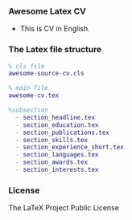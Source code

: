 ### Awesome Latex CV  

+ This is CV in English.


### The Latex file structure

```matlab
% cls file
awesome-source-cv.cls   

% main file
awesome-cv.tex

%subsection
  - section_headline.tex
  - section_education.tex
  - section_publications.tex
  - section_skills.tex
  - section_experience_short.tex
  - section_languages.tex
  - section_awards.tex
  - section_interests.tex
```


### License

The LaTeX Project Public License
